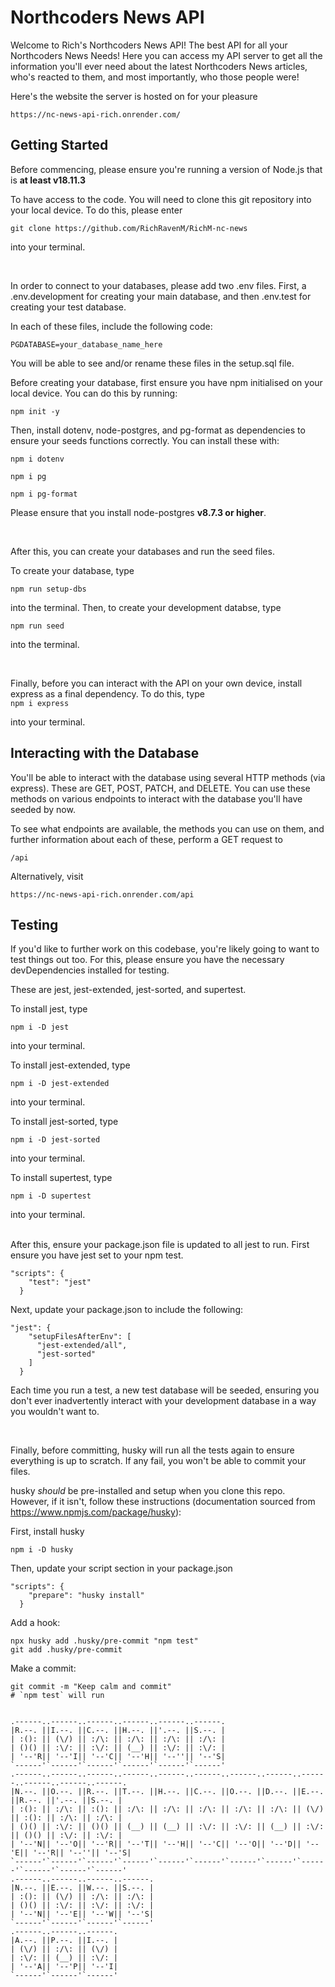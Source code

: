 # Northcoders News API

Welcome to Rich's Northcoders News API! The best API for all your Northcoders News Needs! Here you can access my API server to get all the information you'll ever need about the latest Northcoders News articles, who's reacted to them, and most importantly, who those people were!

Here's the website the server is hosted on for your pleasure

`https://nc-news-api-rich.onrender.com/`

## Getting Started

Before commencing, please ensure you're running a version of Node.js that is **at least v18.11.3**

To have access to the code. You will need to clone this git repository into your local device. To do this, please enter

`git clone https://github.com/RichRavenM/RichM-nc-news`

into your terminal.

<br>

In order to connect to your databases, please add two .env files. First, a .env.development for creating your main database, and then .env.test for creating your test database.

In each of these files, include the following code:

```
PGDATABASE=your_database_name_here
```

You will be able to see and/or rename these files in the setup.sql file.

Before creating your database, first ensure you have npm initialised on your local device. You can do this by running:

```
npm init -y
```

Then, install dotenv, node-postgres, and pg-format as dependencies to ensure your seeds functions correctly. You can install these with:

```
npm i dotenv
```

```
npm i pg
```

```
npm i pg-format
```

Please ensure that you install node-postgres **v8.7.3 or higher**.

<br>

After this, you can create your databases and run the seed files.

To create your database, type

```
npm run setup-dbs
```

into the terminal. Then, to create your development databse, type

```
npm run seed
```

into the terminal.

<br>

Finally, before you can interact with the API on your own device, install express as a final dependency.
To do this, type  
`npm i express`

into your terminal.

## Interacting with the Database

You'll be able to interact with the database using several HTTP methods (via express). These are GET, POST, PATCH, and DELETE. You can use these methods on various endpoints to interact with the database you'll have seeded by now.

To see what endpoints are available, the methods you can use on them, and further information about each of these, perform a GET request to

```
/api
```

Alternatively, visit

```
https://nc-news-api-rich.onrender.com/api
```

## Testing

If you'd like to further work on this codebase, you're likely going to want to test things out too. For this, please ensure you have the necessary devDependencies installed for testing.

These are jest, jest-extended, jest-sorted, and supertest.

To install jest, type

```
npm i -D jest
```

into your terminal.<br>

To install jest-extended, type

```
npm i -D jest-extended
```

into your terminal.<br>

To install jest-sorted, type

```
npm i -D jest-sorted
```

into your terminal.<br>

To install supertest, type

```
npm i -D supertest
```

into your terminal.

<br>
After this, ensure your package.json file is updated to all jest to run. First ensure you have jest set to your npm test.

```
"scripts": {
    "test": "jest"
  }
```

Next, update your package.json to include the following:

```
"jest": {
    "setupFilesAfterEnv": [
      "jest-extended/all",
      "jest-sorted"
    ]
  }
```

Each time you run a test, a new test database will be seeded, ensuring you don't ever inadvertently interact with your development database in a way you wouldn't want to.

<br>

Finally, before committing, husky will run all the tests again to ensure everything is up to scratch. If any fail, you won't be able to commit your files.

husky _should_ be pre-installed and setup when you clone this repo. However, if it isn't, follow these instructions (documentation sourced from https://www.npmjs.com/package/husky):

First, install husky

```
npm i -D husky
```

Then, update your script section in your package.json

```
"scripts": {
    "prepare": "husky install"
  }
```

Add a hook:

```
npx husky add .husky/pre-commit "npm test"
git add .husky/pre-commit
```

Make a commit:

```
git commit -m "Keep calm and commit"
# `npm test` will run
```

```

.------..------..------..------..------..------.
|R.--. ||I.--. ||C.--. ||H.--. ||'.--. ||S.--. |
| :(): || (\/) || :/\: || :/\: || :/\: || :/\: |
| ()() || :\/: || :\/: || (__) || :\/: || :\/: |
| '--'R|| '--'I|| '--'C|| '--'H|| '--''|| '--'S|
`------'`------'`------'`------'`------'`------'
.------..------..------..------..------..------..------..------..------..------..------..------.
|N.--. ||O.--. ||R.--. ||T.--. ||H.--. ||C.--. ||O.--. ||D.--. ||E.--. ||R.--. ||'.--. ||S.--. |
| :(): || :/\: || :(): || :/\: || :/\: || :/\: || :/\: || :/\: || (\/) || :(): || :/\: || :/\: |
| ()() || :\/: || ()() || (__) || (__) || :\/: || :\/: || (__) || :\/: || ()() || :\/: || :\/: |
| '--'N|| '--'O|| '--'R|| '--'T|| '--'H|| '--'C|| '--'O|| '--'D|| '--'E|| '--'R|| '--''|| '--'S|
`------'`------'`------'`------'`------'`------'`------'`------'`------'`------'`------'`------'
.------..------..------..------.
|N.--. ||E.--. ||W.--. ||S.--. |
| :(): || (\/) || :/\: || :/\: |
| ()() || :\/: || :\/: || :\/: |
| '--'N|| '--'E|| '--'W|| '--'S|
`------'`------'`------'`------'
.------..------..------.
|A.--. ||P.--. ||I.--. |
| (\/) || :/\: || (\/) |
| :\/: || (__) || :\/: |
| '--'A|| '--'P|| '--'I|
`------'`------'`------'

```
